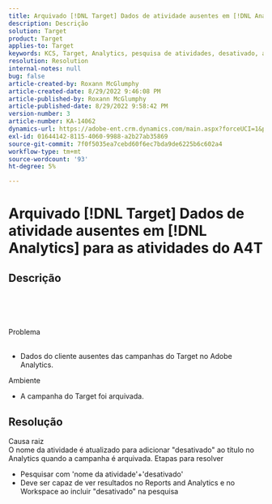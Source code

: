 ```yaml
---
title: Arquivado [!DNL Target] Dados de atividade ausentes em [!DNL Analytics] para as atividades do A4T
description: Descrição
solution: Target
product: Target
applies-to: Target
keywords: KCS, Target, Analytics, pesquisa de atividades, desativado, arquivado
resolution: Resolution
internal-notes: null
bug: false
article-created-by: Roxann McGlumphy
article-created-date: 8/29/2022 9:46:08 PM
article-published-by: Roxann McGlumphy
article-published-date: 8/29/2022 9:58:42 PM
version-number: 3
article-number: KA-14062
dynamics-url: https://adobe-ent.crm.dynamics.com/main.aspx?forceUCI=1&pagetype=entityrecord&etn=knowledgearticle&id=0e880cf8-e327-ed11-9db1-002248086d3d
exl-id: 01644142-8115-4060-9988-a2b27ab35869
source-git-commit: 7f0f5035ea7cebd60f6ec7bda9de6225b6c602a4
workflow-type: tm+mt
source-wordcount: '93'
ht-degree: 5%

---
```


# Arquivado [!DNL Target] Dados de atividade ausentes em [!DNL Analytics] para as atividades do A4T

## Descrição

<br><br><br><br>Problema<br><br>
- Dados do cliente ausentes das campanhas do Target no Adobe Analytics.



Ambiente
- A campanha do Target foi arquivada.



## Resolução

Causa raiz<br>
O nome da atividade é atualizado para adicionar &quot;desativado&quot; ao título no Analytics quando a campanha é arquivada.
Etapas para resolver
- Pesquisar com &#39;nome da atividade&#39;+&#39;desativado&#39;
- Deve ser capaz de ver resultados no Reports and Analytics e no Workspace ao incluir &quot;desativado&quot; na pesquisa
